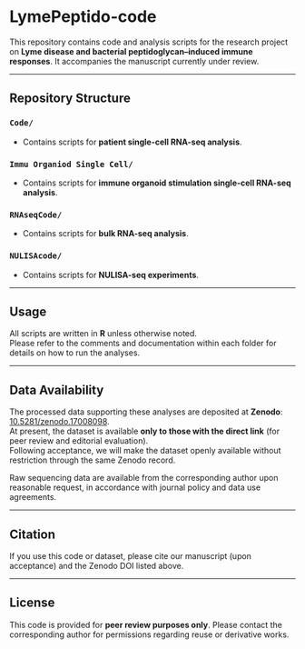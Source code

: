 # LymePeptido-code

This repository contains code and analysis scripts for the research project on **Lyme disease and bacterial peptidoglycan–induced immune responses**. It accompanies the manuscript currently under review.  

---

## Repository Structure  

### `Code/`  
- Contains scripts for **patient single-cell RNA-seq analysis**.  

### `Immu Organiod Single Cell/`  
- Contains scripts for **immune organoid stimulation single-cell RNA-seq analysis**.  

### `RNAseqCode/`  
- Contains scripts for **bulk RNA-seq analysis**.  

### `NULISAcode/`  
- Contains scripts for **NULISA-seq experiments**.  

---

## Usage  
All scripts are written in **R** unless otherwise noted.  
Please refer to the comments and documentation within each folder for details on how to run the analyses.  

---

## Data Availability  
The processed data supporting these analyses are deposited at **Zenodo**: [10.5281/zenodo.17008098](https://doi.org/10.5281/zenodo.17008098).  
At present, the dataset is available **only to those with the direct link** (for peer review and editorial evaluation).  
Following acceptance, we will make the dataset openly available without restriction through the same Zenodo record.  

Raw sequencing data are available from the corresponding author upon reasonable request, in accordance with journal policy and data use agreements.  

---


## Citation  
If you use this code or dataset, please cite our manuscript (upon acceptance) and the Zenodo DOI listed above.  

---

## License  
This code is provided for **peer review purposes only**. Please contact the corresponding author for permissions regarding reuse or derivative works.  
